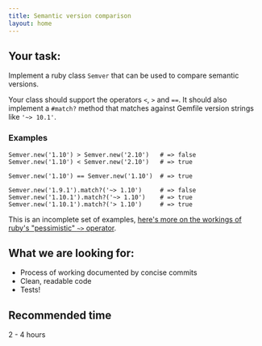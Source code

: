 ```yaml
---
title: Semantic version comparison
layout: home
---
```


## Your task:
Implement a ruby class `Semver` that can be used to compare semantic versions. 

Your class should support the operators `<`, `>` and `==`. It should also implement a `#match?` method that matches against Gemfile version strings like `'~> 10.1'`.

### Examples
```
Semver.new('1.10') > Semver.new('2.10')   # => false
Semver.new('1.10') < Semver.new('2.10')   # => true

Semver.new('1.10') == Semver.new('1.10')  # => true

Semver.new('1.9.1').match?('~> 1.10')     # => false
Semver.new('1.10.1').match?('~> 1.10')    # => true
Semver.new('1.10.1').match?('> 1.10')     # => true
```

This is an incomplete set of examples, [here's more on the workings of ruby's "pessimistic" `~>` operator](https://thoughtbot.com/blog/rubys-pessimistic-operator).

## What we are looking for:
* Process of working documented by concise commits
* Clean, readable code
* Tests!

## Recommended time
2 - 4 hours
